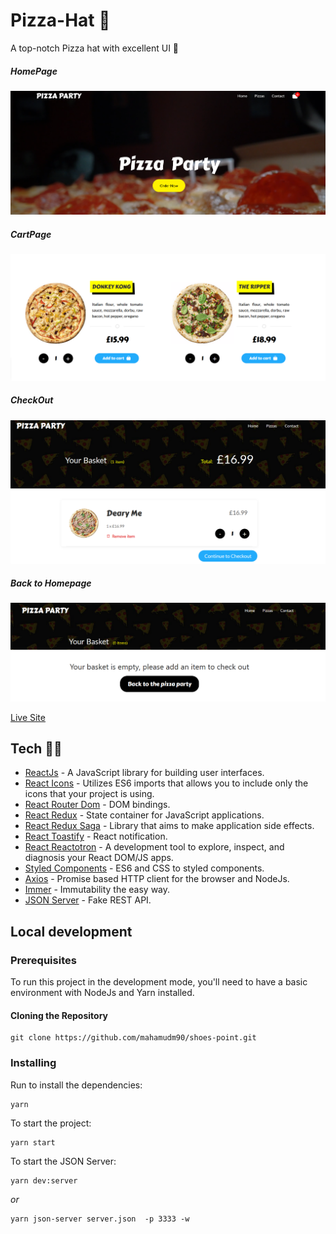 # Pizza-Hat 🧆
A top-notch Pizza hat with excellent UI 🍕

##### HomePage
![ScreenShot of Form](screenshots/a.png)

##### CartPage
![ScreenShot of Form](screenshots/b.png)

##### CheckOut
![ScreenShot of Form](screenshots/c.png)

##### Back to Homepage
![ScreenShot of Form](screenshots/d.png)


 [ Live Site ](https://pizza-party-joejcox.vercel.app/)

## Tech 👨‍💻

- [ReactJs](https://reactjs.org) - A JavaScript library for building user interfaces.
- [React Icons](https://styled-components.com/) - Utilizes ES6 imports that allows you to include only the icons that your project is using.
- [React Router Dom](https://github.com/ReactTraining/react-router/tree/master/packages/react-router-dom) - DOM bindings.
- [React Redux](https://redux.js.org/basics/usage-with-react) - State container for JavaScript applications.
- [React Redux Saga](https://redux-saga.js.org/) - Library that aims to make application side effects.
- [React Toastify](https://github.com/fkhadra/react-toastify) - React notification.
- [React Reactotron](https://github.com/infinitered/reactotron) - A development tool to explore, inspect, and diagnosis your React DOM/JS apps.
- [Styled Components](https://eslint.org) - ES6 and CSS to styled components.
- [Axios](https://github.com/axios/axios) - Promise based HTTP client for the browser and NodeJs.
- [Immer](https://github.com/immerjs/immer) - Immutability the easy way.
- [JSON Server](https://github.com/typicode/json-server) - Fake REST API.

## Local development

### Prerequisites

To run this project in the development mode, you'll need to have a basic environment with NodeJs and Yarn installed.

#### Cloning the Repository

```
git clone https://github.com/mahamudm90/shoes-point.git
```

### Installing

Run to install the dependencies:

```
yarn
```

To start the project:

```
yarn start
```

To start the JSON Server:

```
yarn dev:server
```

_or_

```
yarn json-server server.json  -p 3333 -w
```

